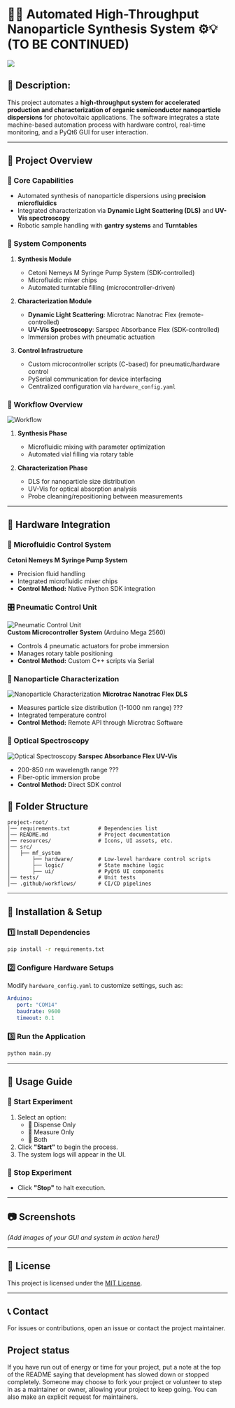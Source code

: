 # 🚀🤖 Automated High-Throughput Nanoparticle Synthesis System ⚙️💡 (TO BE CONTINUED)

![](https://gitlab.kit.edu/haoran.yu/mf-system/-/raw/main/images/MF.png)

## 📝 Description:

This project automates a **high-throughput system for accelerated production and characterization of organic semiconductor nanoparticle dispersions** for photovoltaic applications. The software integrates a state machine-based automation process with hardware control, real-time monitoring, and a PyQt6 GUI for user interaction.

---

## 🚀 Project Overview

### 🌟 Core Capabilities
- Automated synthesis of nanoparticle dispersions using **precision microfluidics**
- Integrated characterization via **Dynamic Light Scattering (DLS)** and **UV-Vis spectroscopy**
- Robotic sample handling with **gantry systems** and **Turntables**

### 🔬 System Components
1. **Synthesis Module**
   - Cetoni Nemeys M Syringe Pump System (SDK-controlled)
   - Microfluidic mixer chips
   - Automated turntable filling (microcontroller-driven)

2. **Characterization Module**
   - **Dynamic Light Scattering**: Microtrac Nanotrac Flex (remote-controlled)
   - **UV-Vis Spectroscopy**: Sarspec Absorbance Flex (SDK-controlled)
   - Immersion probes with pneumatic actuation

3. **Control Infrastructure**
   - Custom microcontroller scripts (C-based) for pneumatic/hardware control
   - PySerial communication for device interfacing
   - Centralized configuration via `hardware_config.yaml`

### 🎯 Workflow Overview
![Workflow](https://example.com/workflow.jpg)  
1. **Synthesis Phase**
   - Microfluidic mixing with parameter optimization
   - Automated vial filling via rotary table

2. **Characterization Phase**
   - DLS for nanoparticle size distribution
   - UV-Vis for optical absorption analysis
   - Probe cleaning/repositioning between measurements

---

## 🔌 Hardware Integration

### 🧪 Microfluidic Control System

**Cetoni Nemeys M Syringe Pump System**  
- Precision fluid handling 
- Integrated microfluidic mixer chips
- **Control Method:** Native Python SDK integration  

### 🎛️ Pneumatic Control Unit
![Pneumatic Control Unit](https://example.com/p.jpg)  
**Custom Microcontroller System** (Arduino Mega 2560)
- Controls 4 pneumatic actuators for probe immersion
- Manages rotary table positioning
- **Control Method:** Custom C++ scripts via Serial

### 📏 Nanoparticle Characterization
![Nanoparticle Characterization](https://example.com/nano.jpg) 
**Microtrac Nanotrac Flex DLS**
- Measures particle size distribution (1-1000 nm range) ???
- Integrated temperature control
- **Control Method:** Remote API through Microtrac Software

### 🌈 Optical Spectroscopy
![Optical Spectroscopy](https://example.com/spect.jpg) 
**Sarspec Absorbance Flex UV-Vis**
- 200-850 nm wavelength range ???
- Fiber-optic immersion probe
- **Control Method:** Direct SDK control

## 📂 Folder Structure

```
project-root/
│── requirements.txt         # Dependencies list
│── README.md                # Project documentation
│── resources/               # Icons, UI assets, etc.
│── src/
│   ├── mf_system
│       ├── hardware/        # Low-level hardware control scripts
│       ├── logic/           # State machine logic
│       ├── ui/              # PyQt6 UI components
│── tests/                   # Unit tests
│── .github/workflows/       # CI/CD pipelines
```

---

## 🔧 Installation & Setup

### 1️⃣ Install Dependencies
```sh
pip install -r requirements.txt
```

### 2️⃣ Configure Hardware Setups
Modify `hardware_config.yaml` to customize settings, such as:
```yaml
Arduino:
   port: "COM14"
   baudrate: 9600
   timeout: 0.1
```

### 3️⃣ Run the Application
```sh
python main.py
```

---

## 🎯 Usage Guide

### 📌 Start Experiment
1. Select an option:
   - 🔹 Dispense Only
   - 🔹 Measure Only
   - 🔹 Both
2. Click **"Start"** to begin the process.
3. The system logs will appear in the UI.

### 📌 Stop Experiment
- Click **"Stop"** to halt execution.

---

## 📷 Screenshots
*(Add images of your GUI and system in action here!)*

---

## 📜 License
This project is licensed under the [MIT License](LICENSE).

---

## 📞 Contact
For issues or contributions, open an issue or contact the project maintainer.


## Project status
If you have run out of energy or time for your project, put a note at the top of the README saying that development has slowed down or stopped completely. Someone may choose to fork your project or volunteer to step in as a maintainer or owner, allowing your project to keep going. You can also make an explicit request for maintainers.
